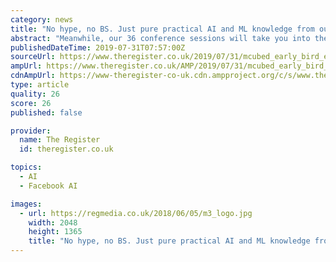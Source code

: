 ```yaml
---
category: news
title: "No hype, no BS. Just pure practical AI and ML knowledge from our fantastic expert line-up: Join us at MCubed"
abstract: "Meanwhile, our 36 conference sessions will take you into the nuts and bolts of key tools. IAV’s Fabian Bormann will take you deep into PyTorch, while Elenore Mayola will take you on a practical tour of data visualisation in Python. And of course ..."
publishedDateTime: 2019-07-31T07:57:00Z
sourceUrl: https://www.theregister.co.uk/2019/07/31/mcubed_early_bird_ending/
ampUrl: https://www.theregister.co.uk/AMP/2019/07/31/mcubed_early_bird_ending/
cdnAmpUrl: https://www-theregister-co-uk.cdn.ampproject.org/c/s/www.theregister.co.uk/AMP/2019/07/31/mcubed_early_bird_ending/
type: article
quality: 26
score: 26
published: false

provider:
  name: The Register
  id: theregister.co.uk

topics:
  - AI
  - Facebook AI

images:
  - url: https://regmedia.co.uk/2018/06/05/m3_logo.jpg
    width: 2048
    height: 1365
    title: "No hype, no BS. Just pure practical AI and ML knowledge from our fantastic expert line-up: Join us at MCubed"
---
```

